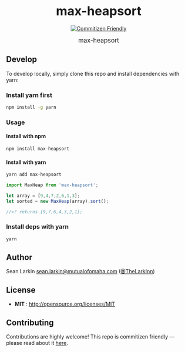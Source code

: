 <big><h1 align="center">max-heapsort</h1></big>

<p align="center">
  <a href="http://commitizen.github.io/cz-cli/">
    <img src="https://img.shields.io/badge/commitizen-friendly-brightgreen.svg" alt="Commitizen Friendly">
  </a>
</p>

<p align="center"><big>
max-heapsort
</big></p>

## Develop

To develop locally, simply clone this repo and install dependencies with yarn:

### Install yarn first

```sh
npm install -g yarn
```

### Usage

#### Install with npm

```sh
npm install max-heapsort
```

#### Install with yarn

```sh
yarn add max-heapsort
```

```javascript
import MaxHeap from 'max-heapsort';

let array = [9,4,7,2,6,1,3];
let sorted = new MaxHeap(array).sort();

//>? returns [9,7,6,4,3,2,1];
```

### Install deps with yarn

```sh
yarn
```

## Author

Sean Larkin <sean.larkin@mutualofomaha.com> ([@TheLarkInn](http://github.com/TheLarkInn))


## License

- **MIT** : http://opensource.org/licenses/MIT

## Contributing

Contributions are highly welcome! This repo is commitizen friendly — please read about it [here](http://commitizen.github.io/cz-cli/).
